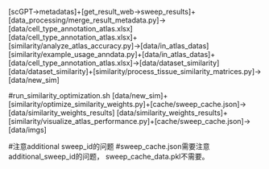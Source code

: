 \[scGPT->metadatas\]+\[get_result_web->sweep_results\]+\[data_processing/merge_result_metadata.py\]->\[data/cell_type_annotation_atlas.xlsx\]
\[data/cell_type_annotation_atlas.xlsx\]+\[similarity/analyze_atlas_accuracy.py\]->\[data/in_atlas_datas\]
\[similarity/example_usage_anndata.py\]+\[data/in_atlas_datas\]+\[data/cell_type_annotation_atlas.xlsx\]->\[data/dataset_similarity\]
\[data/dataset_similarity\]+\[similarity/process_tissue_similarity_matrices.py\]->\[data/new_sim\]

#run_similarity_optimization.sh
\[data/new_sim\]+\[similarity/optimize_similarity_weights.py\]+\[cache/sweep_cache.json\]->\[data/similarity_weights_results\]
\[data/similarity_weights_results\]+\[similarity/visualize_atlas_performance.py\]+\[cache/sweep_cache.json\]->\[data/imgs\]

#注意additional sweep_id的问题
#sweep_cache.json需要注意additional_sweep_id的问题， sweep_cache_data.pkl不需要。
